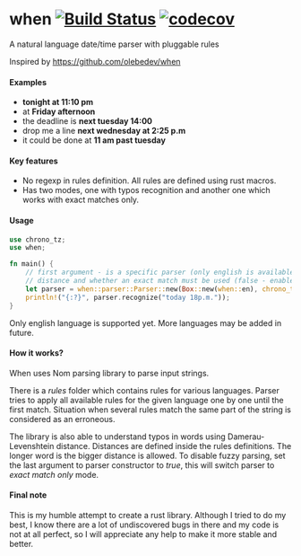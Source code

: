 # when    [![Build Status](https://travis-ci.com/risboo6909/when.svg?token=sEoRH24ki1j8CFisEvo5&branch=master)](https://travis-ci.com/risboo6909/when) [![codecov](https://codecov.io/gh/risboo6909/when/branch/master/graph/badge.svg)](https://codecov.io/gh/risboo6909/when)

A natural language date/time parser with pluggable rules

Inspired by https://github.com/olebedev/when

#### Examples

* **tonight at 11:10 pm**
* at **Friday afternoon**
* the deadline is **next tuesday 14:00**
* drop me a line **next wednesday at 2:25 p.m**
* it could be done at **11 am past tuesday**

#### Key features

* No regexp in rules definition. All rules are defined using rust macros.
* Has two modes, one with typos recognition and another one which works with exact matches only.

#### Usage

```Rust
use chrono_tz;
use when;

fn main() {
    // first argument - is a specific parser (only english is available for the moment), then a timezone, maximum merge
    // distance and whether an exact match must be used (false - enables fuzzy matching)
    let parser = when::parser::Parser::new(Box::new(when::en), chrono_tz::Europe::Moscow, 3, false);
    println!("{:?}", parser.recognize("today 18p.m."));
}
```

Only english language is supported yet. More languages may be added in future.

#### How it works?

When uses Nom parsing library to parse input strings.

There is a *rules* folder which contains rules for various languages. Parser tries to apply all available rules for the given language one by one until the first match. Situation when several rules match the same part of the string is considered as an erroneous.

The library is also able to understand typos in words using Damerau-Levenshtein distance. Distances are defined inside the rules definitions. The longer word is the bigger distance is allowed. To disable fuzzy parsing, set the last argument to parser constructor to *true*, this will switch parser to *exact match only* mode.

#### Final note

This is my humble attempt to create a rust library. Although I tried to do my best, I know there are a lot of undiscovered bugs in there and my code is not at all perfect, so I will appreciate any help to make it more stable and better.
